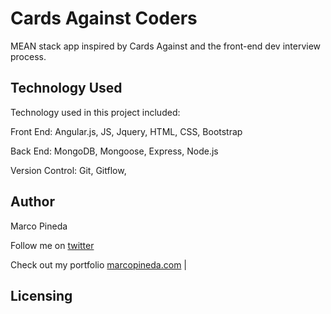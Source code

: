 # Cards Against Coders
MEAN stack app inspired by Cards Against and the front-end dev interview process.

## Technology Used

Technology used in this project included:

Front End: Angular.js, JS, Jquery, HTML, CSS, Bootstrap

Back End: MongoDB, Mongoose, Express, Node.js

Version Control: Git, Gitflow,

## Author

Marco Pineda

Follow me on [twitter]('http://twitter.com/marcoapineda13')



Check out my portfolio
 [marcopineda.com]('http://marcopineda.com') |



## Licensing
